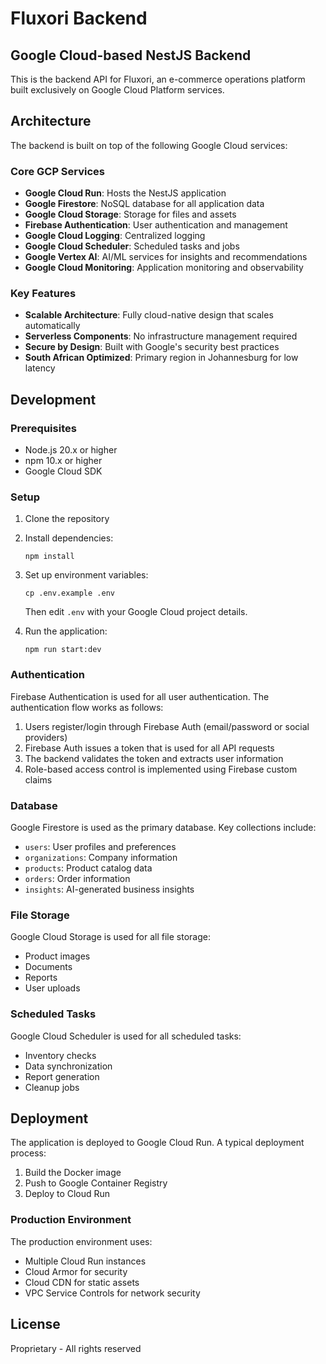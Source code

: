 # Fluxori Backend

## Google Cloud-based NestJS Backend

This is the backend API for Fluxori, an e-commerce operations platform built exclusively on Google Cloud Platform services.

## Architecture

The backend is built on top of the following Google Cloud services:

### Core GCP Services

- **Google Cloud Run**: Hosts the NestJS application
- **Google Firestore**: NoSQL database for all application data
- **Google Cloud Storage**: Storage for files and assets
- **Firebase Authentication**: User authentication and management
- **Google Cloud Logging**: Centralized logging
- **Google Cloud Scheduler**: Scheduled tasks and jobs
- **Google Vertex AI**: AI/ML services for insights and recommendations
- **Google Cloud Monitoring**: Application monitoring and observability

### Key Features

- **Scalable Architecture**: Fully cloud-native design that scales automatically
- **Serverless Components**: No infrastructure management required
- **Secure by Design**: Built with Google's security best practices
- **South African Optimized**: Primary region in Johannesburg for low latency

## Development

### Prerequisites

- Node.js 20.x or higher
- npm 10.x or higher
- Google Cloud SDK

### Setup

1. Clone the repository
2. Install dependencies:
   ```
   npm install
   ```
3. Set up environment variables:

   ```
   cp .env.example .env
   ```

   Then edit `.env` with your Google Cloud project details.

4. Run the application:
   ```
   npm run start:dev
   ```

### Authentication

Firebase Authentication is used for all user authentication. The authentication flow works as follows:

1. Users register/login through Firebase Auth (email/password or social providers)
2. Firebase Auth issues a token that is used for all API requests
3. The backend validates the token and extracts user information
4. Role-based access control is implemented using Firebase custom claims

### Database

Google Firestore is used as the primary database. Key collections include:

- `users`: User profiles and preferences
- `organizations`: Company information
- `products`: Product catalog data
- `orders`: Order information
- `insights`: AI-generated business insights

### File Storage

Google Cloud Storage is used for all file storage:

- Product images
- Documents
- Reports
- User uploads

### Scheduled Tasks

Google Cloud Scheduler is used for all scheduled tasks:

- Inventory checks
- Data synchronization
- Report generation
- Cleanup jobs

## Deployment

The application is deployed to Google Cloud Run. A typical deployment process:

1. Build the Docker image
2. Push to Google Container Registry
3. Deploy to Cloud Run

### Production Environment

The production environment uses:

- Multiple Cloud Run instances
- Cloud Armor for security
- Cloud CDN for static assets
- VPC Service Controls for network security

## License

Proprietary - All rights reserved

